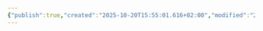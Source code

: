 ```yaml
---
{"publish":true,"created":"2025-10-20T15:55:01.616+02:00","modified":"2025-10-25T01:20:13.265+02:00","published":"2025-10-25T01:20:13.265+02:00","tags":["место","demo"],"cssclasses":"","socialImage":"_Assets/2932b925c76ef2020cf896fd89d71a5a.jpg","image":"_Assets/2932b925c76ef2020cf896fd89d71a5a.jpg"}
---
```


